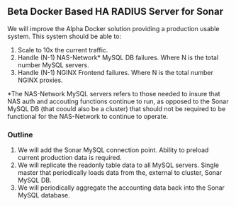 ## Beta Docker Based HA RADIUS Server for Sonar
We will improve the Alpha Docker solution providing a production usable system. This system should be able to:

 1. Scale to 10x the current traffic. 
 1. Handle (N-1) NAS-Network* MySQL DB failures. Where N is the total number MySQL servers.
 1. Handle (N-1) NGINX Frontend failures. Where N is the total number NGINX proxies.

*The NAS-Network MySQL servers refers to those needed to insure that NAS auth and accouting functions continue to
run, as opposed to the Sonar MySQL DB (that coould also be a cluster) that should not be required to be functional
for the NAS-Network to continue to operate.

### Outline

 1. We will add the Sonar MySQL connection point. Ability to preload current production data is required.
 1. We will replicate the readonly table data to all MySQL servers. Single master that periodically loads data from
 the, external to cluster, Sonar MySQL DB.
 1. We will periodically aggregate the accounting data back into the Sonar MySQL database.
